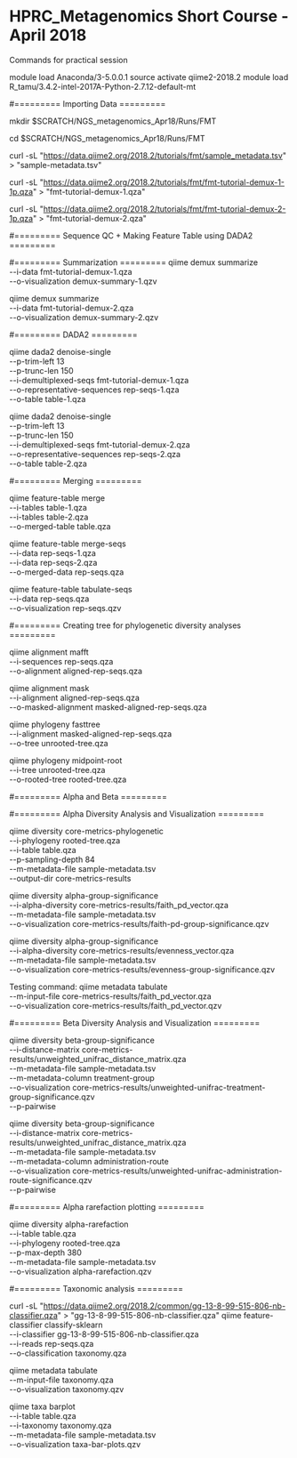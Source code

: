 # HPRC_Metagenomics Short Course - April 2018

Commands for practical session

module load Anaconda/3-5.0.0.1
source activate qiime2-2018.2
module load R_tamu/3.4.2-intel-2017A-Python-2.7.12-default-mt

#========= Importing Data =========

mkdir $SCRATCH/NGS_metagenomics_Apr18/Runs/FMT

cd $SCRATCH/NGS_metagenomics_Apr18/Runs/FMT 

curl -sL "https://data.qiime2.org/2018.2/tutorials/fmt/sample_metadata.tsv" > "sample-metadata.tsv"

curl -sL "https://data.qiime2.org/2018.2/tutorials/fmt/fmt-tutorial-demux-1-1p.qza" > "fmt-tutorial-demux-1.qza"

curl -sL "https://data.qiime2.org/2018.2/tutorials/fmt/fmt-tutorial-demux-2-1p.qza" > "fmt-tutorial-demux-2.qza"


#========= Sequence QC + Making Feature Table using DADA2 =========

#========= Summarization =========
qiime demux summarize \
  --i-data fmt-tutorial-demux-1.qza \
  --o-visualization demux-summary-1.qzv

qiime demux summarize \
  --i-data fmt-tutorial-demux-2.qza \
  --o-visualization demux-summary-2.qzv


#========= DADA2 =========

qiime dada2 denoise-single \
  --p-trim-left 13 \
  --p-trunc-len 150 \
  --i-demultiplexed-seqs fmt-tutorial-demux-1.qza \
  --o-representative-sequences rep-seqs-1.qza \
  --o-table table-1.qza

qiime dada2 denoise-single \
  --p-trim-left 13 \
  --p-trunc-len 150 \
  --i-demultiplexed-seqs fmt-tutorial-demux-2.qza \
  --o-representative-sequences rep-seqs-2.qza \
  --o-table table-2.qza

#========= Merging =========

qiime feature-table merge \
  --i-tables table-1.qza \
  --i-tables table-2.qza \
  --o-merged-table table.qza

qiime feature-table merge-seqs \
  --i-data rep-seqs-1.qza \
  --i-data rep-seqs-2.qza \
  --o-merged-data rep-seqs.qza


qiime feature-table tabulate-seqs \
  --i-data rep-seqs.qza \
  --o-visualization rep-seqs.qzv

#========= Creating tree for phylogenetic diversity analyses =========

qiime alignment mafft \
  --i-sequences rep-seqs.qza \
  --o-alignment aligned-rep-seqs.qza

qiime alignment mask \
  --i-alignment aligned-rep-seqs.qza \
  --o-masked-alignment masked-aligned-rep-seqs.qza


qiime phylogeny fasttree \
  --i-alignment masked-aligned-rep-seqs.qza \
  --o-tree unrooted-tree.qza

qiime phylogeny midpoint-root \
  --i-tree unrooted-tree.qza \
  --o-rooted-tree rooted-tree.qza

#========= Alpha and Beta =========

#========= Alpha Diversity Analysis and Visualization =========

qiime diversity core-metrics-phylogenetic \
  --i-phylogeny rooted-tree.qza \
  --i-table table.qza \
  --p-sampling-depth 84 \
  --m-metadata-file sample-metadata.tsv \
  --output-dir core-metrics-results

qiime diversity alpha-group-significance \
  --i-alpha-diversity core-metrics-results/faith_pd_vector.qza \
  --m-metadata-file sample-metadata.tsv \
  --o-visualization core-metrics-results/faith-pd-group-significance.qzv

qiime diversity alpha-group-significance \
  --i-alpha-diversity core-metrics-results/evenness_vector.qza \
  --m-metadata-file sample-metadata.tsv \
  --o-visualization core-metrics-results/evenness-group-significance.qzv

Testing command:
qiime metadata tabulate \
	--m-input-file core-metrics-results/faith_pd_vector.qza \
	--o-visualization core-metrics-results/faith_pd_vector.qzv

#========= Beta Diversity Analysis and Visualization =========

qiime diversity beta-group-significance \
  --i-distance-matrix core-metrics-results/unweighted_unifrac_distance_matrix.qza \
  --m-metadata-file sample-metadata.tsv \
  --m-metadata-column treatment-group \
  --o-visualization core-metrics-results/unweighted-unifrac-treatment-group-significance.qzv \
  --p-pairwise


qiime diversity beta-group-significance \
  --i-distance-matrix core-metrics-results/unweighted_unifrac_distance_matrix.qza \
  --m-metadata-file sample-metadata.tsv \
  --m-metadata-column administration-route \
  --o-visualization core-metrics-results/unweighted-unifrac-administration-route-significance.qzv \
  --p-pairwise

#========= Alpha rarefaction plotting =========

qiime diversity alpha-rarefaction \
  --i-table table.qza \
  --i-phylogeny rooted-tree.qza \
  --p-max-depth 380 \
  --m-metadata-file sample-metadata.tsv \
  --o-visualization alpha-rarefaction.qzv

#========= Taxonomic analysis =========

curl -sL "https://data.qiime2.org/2018.2/common/gg-13-8-99-515-806-nb-classifier.qza" > "gg-13-8-99-515-806-nb-classifier.qza"
qiime feature-classifier classify-sklearn \
  --i-classifier gg-13-8-99-515-806-nb-classifier.qza \
  --i-reads rep-seqs.qza \
  --o-classification taxonomy.qza

qiime metadata tabulate \
  --m-input-file taxonomy.qza \
  --o-visualization taxonomy.qzv

qiime taxa barplot \
  --i-table table.qza \
  --i-taxonomy taxonomy.qza \
  --m-metadata-file sample-metadata.tsv \
  --o-visualization taxa-bar-plots.qzv


